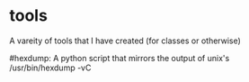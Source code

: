 # tools
A vareity of tools that I have created (for classes or otherwise)

#hexdump:
  A python script that mirrors the output of unix's /usr/bin/hexdump -vC <file>
